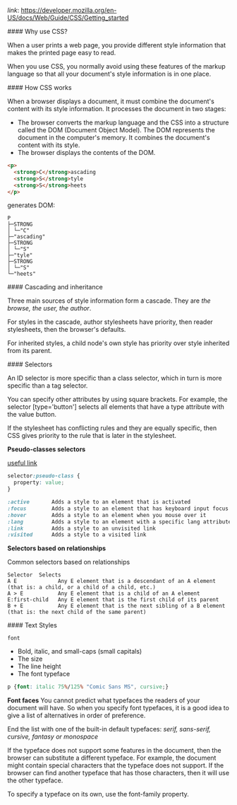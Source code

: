 *link*: https://developer.mozilla.org/en-US/docs/Web/Guide/CSS/Getting_started

###\# Why use CSS?

When a user prints a web page, you provide different style information that makes the printed page easy to read.

When you use CSS, you normally avoid using these features of the markup language so that all your document's style information is in one place.

###\# How CSS works

When a browser displays a document, it must combine the document's content with its style information. It processes the document in two stages:

+ The browser converts the markup language and the CSS into a structure called the DOM (Document Object Model). The DOM represents the document in the computer's memory. It combines the document's content with its style.
+ The browser displays the contents of the DOM.

```html
<p>
  <strong>C</strong>ascading
  <strong>S</strong>tyle
  <strong>S</strong>heets
</p>
```

generates DOM:

```
P
├─STRONG
│ └─"C"
├─"ascading"
├─STRONG
│ └─"S"
├─"tyle"
├─STRONG
│ └─"S"
└─"heets"
```

###\# Cascading and inheritance

Three main sources of style information form a cascade. They are *the browse, the user, the author*.

For styles in the cascade, author stylesheets have priority, then reader stylesheets, then the browser's defaults.

For inherited styles, a child node's own style has priority over style inherited from its parent.

###\# Selectors

An ID selector is more specific than a class selector, which in turn is more specific than a tag selector.

You can specify other attributes by using square brackets. For example, the selector [type='button'] selects all elements that have a type attribute with the value button.

If the stylesheet has conflicting rules and they are equally specific, then CSS gives priority to the rule that is later in the stylesheet.

**Pseudo-classes selectors**

[useful link](http://www.w3.org/TR/selectors/#selectors)

```css
selector:pseudo-class {
  property: value;
}

:active       Adds a style to an element that is activated
:focus        Adds a style to an element that has keyboard input focus
:hover        Adds a style to an element when you mouse over it
:lang         Adds a style to an element with a specific lang attribute
:link         Adds a style to an unvisited link
:visited      Adds a style to a visited link
```

**Selectors based on relationships**

Common selectors based on relationships

```
Selector  Selects
A E             Any E element that is a descendant of an A element (that is: a child, or a child of a child, etc.)
A > E           Any E element that is a child of an A element
E:first-child   Any E element that is the first child of its parent
B + E           Any E element that is the next sibling of a B element (that is: the next child of the same parent)
```

###\# Text Styles

`font`

+ Bold, italic, and small-caps (small capitals)
+ The size
+ The line height
+ The font typeface

```css
p {font: italic 75%/125% "Comic Sans MS", cursive;}
```

**Font faces**
You cannot predict what typefaces the readers of your document will have. So when you specify font typefaces, it is a good idea to give a list of alternatives in order of preference.

End the list with one of the built-in default typefaces: *serif, sans-serif, cursive, fantasy or monospace*

If the typeface does not support some features in the document, then the browser can substitute a different typeface. For example, the document might contain special characters that the typeface does not support. If the browser can find another typeface that has those characters, then it will use the other typeface.

To specify a typeface on its own, use the font-family property.




